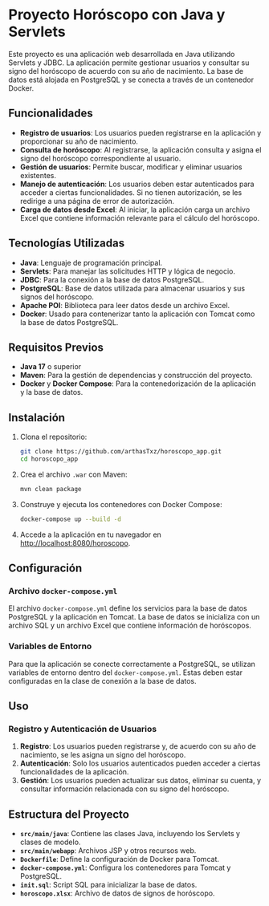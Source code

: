 # Proyecto Horóscopo con Java y Servlets

Este proyecto es una aplicación web desarrollada en Java utilizando Servlets y JDBC. La aplicación permite gestionar usuarios y consultar su signo del horóscopo de acuerdo con su año de nacimiento. La base de datos está alojada en PostgreSQL y se conecta a través de un contenedor Docker.

## Funcionalidades

- **Registro de usuarios**: Los usuarios pueden registrarse en la aplicación y proporcionar su año de nacimiento.
- **Consulta de horóscopo**: Al registrarse, la aplicación consulta y asigna el signo del horóscopo correspondiente al usuario.
- **Gestión de usuarios**: Permite buscar, modificar y eliminar usuarios existentes.
- **Manejo de autenticación**: Los usuarios deben estar autenticados para acceder a ciertas funcionalidades. Si no tienen autorización, se les redirige a una página de error de autorización.
- **Carga de datos desde Excel**: Al iniciar, la aplicación carga un archivo Excel que contiene información relevante para el cálculo del horóscopo.

## Tecnologías Utilizadas

- **Java**: Lenguaje de programación principal.
- **Servlets**: Para manejar las solicitudes HTTP y lógica de negocio.
- **JDBC**: Para la conexión a la base de datos PostgreSQL.
- **PostgreSQL**: Base de datos utilizada para almacenar usuarios y sus signos del horóscopo.
- **Apache POI**: Biblioteca para leer datos desde un archivo Excel.
- **Docker**: Usado para contenerizar tanto la aplicación con Tomcat como la base de datos PostgreSQL.

## Requisitos Previos

- **Java 17** o superior
- **Maven**: Para la gestión de dependencias y construcción del proyecto.
- **Docker** y **Docker Compose**: Para la contenedorización de la aplicación y la base de datos.

## Instalación

1. Clona el repositorio:
   ```bash
   git clone https://github.com/arthasTxz/horoscopo_app.git
   cd horoscopo_app
   ```

2. Crea el archivo `.war` con Maven:
   ```bash
   mvn clean package
   ```

3. Construye y ejecuta los contenedores con Docker Compose:
   ```bash
   docker-compose up --build -d
   ```

4. Accede a la aplicación en tu navegador en [http://localhost:8080/horoscopo](http://localhost:8080/horoscopo).

## Configuración

### Archivo `docker-compose.yml`
El archivo `docker-compose.yml` define los servicios para la base de datos PostgreSQL y la aplicación en Tomcat. La base de datos se inicializa con un archivo SQL y un archivo Excel que contiene información de horóscopos.



### Variables de Entorno

Para que la aplicación se conecte correctamente a PostgreSQL, se utilizan variables de entorno dentro del `docker-compose.yml`. Estas deben estar configuradas en la clase de conexión a la base de datos.

## Uso

### Registro y Autenticación de Usuarios

1. **Registro**: Los usuarios pueden registrarse y, de acuerdo con su año de nacimiento, se les asigna un signo del horóscopo.
2. **Autenticación**: Solo los usuarios autenticados pueden acceder a ciertas funcionalidades de la aplicación.
3. **Gestión**: Los usuarios pueden actualizar sus datos, eliminar su cuenta, y consultar información relacionada con su signo del horóscopo.

## Estructura del Proyecto

- **`src/main/java`**: Contiene las clases Java, incluyendo los Servlets y clases de modelo.
- **`src/main/webapp`**: Archivos JSP y otros recursos web.
- **`Dockerfile`**: Define la configuración de Docker para Tomcat.
- **`docker-compose.yml`**: Configura los contenedores para Tomcat y PostgreSQL.
- **`init.sql`**: Script SQL para inicializar la base de datos.
- **`horoscopo.xlsx`**: Archivo de datos de signos de horóscopo.
